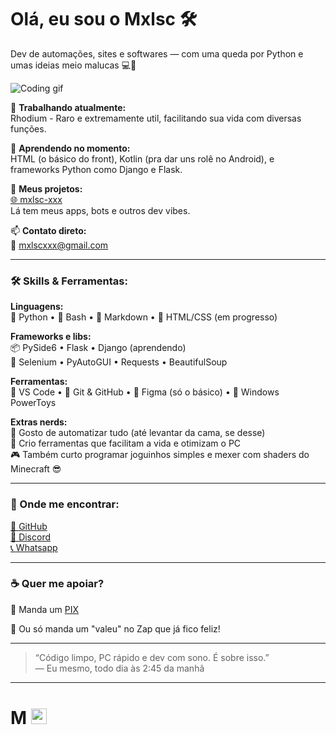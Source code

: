 # Olá, eu sou o Mxlsc 🛠️
Dev de automações, sites e softwares — com uma queda por Python e umas ideias meio malucas 💻🐍

![Coding gif](https://github.com/Mxlsc-XXX/Mxlsc-XXX/blob/main/dsn.png?raw=true)

🚧 **Trabalhando atualmente:**  
Rhodium - Raro e extremamente util, facilitando sua vida com diversas funções.

🌱 **Aprendendo no momento:**  
HTML (o básico do front), Kotlin (pra dar uns rolê no Android), e frameworks Python como Django e Flask.

📂 **Meus projetos:**  
[🌐 mxlsc-xxx](https://mxlsc-xxx.github.io/Mxlsc)  
Lá tem meus apps, bots e outros dev vibes.

📫 **Contato direto:**  
📩 mxlscxxx@gmail.com

---

### 🛠️ Skills & Ferramentas:

**Linguagens:**  
🐍 Python • 🧠 Bash • 💬 Markdown • 📄 HTML/CSS (em progresso)

**Frameworks e libs:**  
📦 PySide6 • Flask • Django (aprendendo)  
📌 Selenium • PyAutoGUI • Requests • BeautifulSoup

**Ferramentas:**  
🧼 VS Code • 🐙 Git & GitHub • 💾 Figma (só o básico) • 🔧 Windows PowerToys

**Extras nerds:**  
🧠 Gosto de automatizar tudo (até levantar da cama, se desse)  
🧰 Crio ferramentas que facilitam a vida e otimizam o PC  
🎮 Também curto programar joguinhos simples e mexer com shaders do Minecraft 😎

---

### 📱 Onde me encontrar:

[📌 GitHub](https://github.com/Mxlsc-XXX)  
[📱 Discord](https://discordapp.com/users/586608984560238595)  
[📞 Whatsapp](https://wa.me/+5513974140538)

---

### ☕ Quer me apoiar?

💸 Manda um [PIX](https://pixgg.com/Mxlsc)

🤝 Ou só manda um "valeu" no Zap que já fico feliz!

---

> “Código limpo, PC rápido e dev com sono. É sobre isso.”  
— Eu mesmo, todo dia às 2:45 da manhã

---

# M <img src="https://symbl-cdn.com/i/webp/c8/8d8213fdfc319115454d1a34b7b36e.webp" width="25"/>
